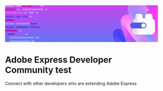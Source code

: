 [//]: # (Based from https://docs.google.com/document/d/1Z2CJ3U2uo6oAWYYwSHycGKX8IifmMs0mHzQdparqmYc/edit?tab=t.0 and https://github.com/adobe/aio-theme?tab=readme-ov-file#hero-block, https://stage--adp-devsite--adobedocs.aem.page/tools/sidekick/blocks/sitehero)

<SiteHero slots="image, heading, text" background="rgb(64, 34, 138)"/>

![Hero image](../../../assets/site.png)

# Adobe Express Developer Community test

Connect with other developers who are extending Adobe Express